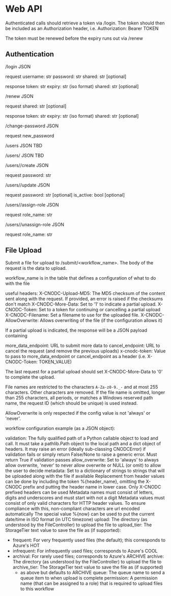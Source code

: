 


# Web API

Authenticated calls should retrieve a token via /login.
The token should then be included as an Authorization header, i.e.
  Authorization: Bearer TOKEN

The token must be renewed before the expiry runs out via /renew


## Authentication

/login  JSON

request
username: str
password: str
shared: str [optional]

response
token: str
expiry: str (iso format)
shared: str [optional]


/renew  JSON

request
shared: str [optional]

response
token: str
expiry: str (iso format)
shared: str [optional]


/change-password  JSON

request
new_password


/users JSON
TBD

/users/<username> JSON
TBD

/users/<username>/create  JSON

request
password: str


/users/<username>/update JSON

request
password: str [optional]
is_active: bool [optional]


/users/<username>/assign-role  JSON

request
role_name: str


/users/<username>/unassign-role  JSON

request
role_name: str





## File Upload

Submit a file for upload to /submit/<workflow_name>. The body of the request
is the data to upload.

workflow_name is in the table that defines a configuration of what to do with the file

useful headers:
X-CNODC-Upload-MD5: The MD5 checksum of the content sent along with the request. If provided, an error is raised if the checksums don't match
X-CNODC-More-Data: Set to '1' to indicate a partial upload.
X-CNODC-Token: Set to a token for continuing or cancelling a partial upload 
X-CNODC-Filename: Set a filename to use for the uploaded file. 
X-CNODC-AllowOverwrite: Allows overwriting of the file (if the configuration allows it)

If a partial upload is indicated, the response will be a JSON payload containing

more_data_endpoint: URL to submit more data to
cancel_endpoint: URL to cancel the request (and remove the previous uploads)
x-cnodc-token: Value to pass to more_data_endpoint or cancel_endpoint as a header (i.e. X-CNODC-Token: TOKEN_VALUE)

The last request for a partial upload should set X-CNODC-More-Data to '0' to complete the upload.

File names are restricted to the characters `A-Za-z0-9._-` and at most 255 characters. Other characters are removed.
If the file name is omitted, longer than 255 characters, all periods, or matches a Windows
reserved path name, the request ID (which should be unique) is used instead.

AllowOverwrite is only respected if the config value is not 'always' or 'never'.

workflow configuration example (as a JSON object):

validation: The fully qualified path of a Python callable object to load and call. It must take a pathlib.Path object
  to the local path and a dict object of headers. It may raise an error (ideally sub-classing CNODCError) if validation
  fails or simply return False/None to raise a generic error. Must return True if validation passes
allow_overwrite: Set to 'always' to always allow overwrite, 'never' to never allow overwrite or NULL (or omit) to allow the user to decide
metadata: Set to a dictionary of strings to strings that will be uploaded along with the file if available
  Replacement from header values can be done by including the token %{header_name}, omitting the X-CNODC prefix and putting the header name in lower case.
  Only X-CNODC prefixed headers can be used
  Metadata names must consist of letters, digits and underscores and must start with not a digit 
  Metadata values must consist of only valid characters for HTTP header values. To ensure compliance with this, non-compliant characters are url encoded automatically
  The special value %{now} can be used to put the current date/time in ISO format (in UTC timezone)
upload: The directory (as understood by the FileController) to upload the file to
upload_tier: The StorageTier text value to save the file as (if supported):
  - frequent: For very frequently used files (the default); this corresponds to Azure's HOT 
  - infrequent: For infrequently used files; corresponds to Azure's COOL
  - archival: For rarely used files; corresponds to Azure's ARCHIVE
archive: The directory (as understood by the FileController) to upload the file to
archive_tier: The StorageTier text value to save the file as (if supported)
    - as above but defaults to ARCHIVE
queue: The queue name to send a queue item to when upload is complete
permission: A permission name (that can be assigned to a role) that is required to upload files to this workflow






